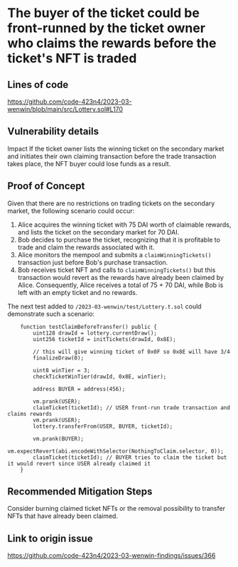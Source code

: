 # The buyer of the ticket could be front-runned by the ticket owner who claims the rewards before the ticket's NFT is traded
## Lines of code
https://github.com/code-423n4/2023-03-wenwin/blob/main/src/Lottery.sol#L170

## Vulnerability details
Impact
If the ticket owner lists the winning ticket on the secondary market and initiates their own claiming transaction before the trade transaction takes place, the NFT buyer could lose funds as a result.

## Proof of Concept
Given that there are no restrictions on trading tickets on the secondary market, the following scenario could occur:

1. Alice acquires the winning ticket with 75 DAI worth of claimable rewards, and lists the ticket on the secondary market for 70 DAI.
2. Bob decides to purchase the ticket, recognizing that it is profitable to trade and claim the rewards associated with it.
3. Alice monitors the mempool and submits a `claimWinningTickets()` transaction just before Bob's purchase transaction.
4. Bob receives ticket NFT and calls to `claimWinningTickets()` but this transaction would revert as the rewards have already been claimed by Alice. Consequently, Alice receives a total of 75 + 70 DAI, while Bob is left with an empty ticket and no rewards.

The next test added to `/2023-03-wenwin/test/Lottery.t.sol` could demonstrate such a scenario:
```solidity
    function testClaimBeforeTransfer() public {
        uint128 drawId = lottery.currentDraw();
        uint256 ticketId = initTickets(drawId, 0x8E);

        // this will give winning ticket of 0x0F so 0x8E will have 3/4
        finalizeDraw(0);

        uint8 winTier = 3;
        checkTicketWinTier(drawId, 0x8E, winTier);
        
        address BUYER = address(456);

        vm.prank(USER);
        claimTicket(ticketId); // USER front-run trade transaction and claims rewards 
        vm.prank(USER);
        lottery.transferFrom(USER, BUYER, ticketId);
  
        vm.prank(BUYER);
        vm.expectRevert(abi.encodeWithSelector(NothingToClaim.selector, 0));
        claimTicket(ticketId); // BUYER tries to claim the ticket but it would revert since USER already claimed it
    }
``````
## Recommended Mitigation Steps
Consider burning claimed ticket NFTs or the removal possibility to transfer NFTs that have already been claimed.

## Link to origin issue 
https://github.com/code-423n4/2023-03-wenwin-findings/issues/366